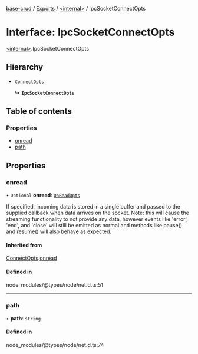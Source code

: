 [base-crud](../README.md) / [Exports](../modules.md) / [\<internal\>](../modules/internal_.md) / IpcSocketConnectOpts

# Interface: IpcSocketConnectOpts

[\<internal\>](../modules/internal_.md).IpcSocketConnectOpts

## Hierarchy

- [`ConnectOpts`](internal_.ConnectOpts.md)

  ↳ **`IpcSocketConnectOpts`**

## Table of contents

### Properties

- [onread](internal_.IpcSocketConnectOpts.md#onread)
- [path](internal_.IpcSocketConnectOpts.md#path)

## Properties

### onread

• `Optional` **onread**: [`OnReadOpts`](internal_.OnReadOpts.md)

If specified, incoming data is stored in a single buffer and passed to the supplied callback when data arrives on the socket.
Note: this will cause the streaming functionality to not provide any data, however events like 'error', 'end', and 'close' will
still be emitted as normal and methods like pause() and resume() will also behave as expected.

#### Inherited from

[ConnectOpts](internal_.ConnectOpts.md).[onread](internal_.ConnectOpts.md#onread)

#### Defined in

node_modules/@types/node/net.d.ts:51

___

### path

• **path**: `string`

#### Defined in

node_modules/@types/node/net.d.ts:74

